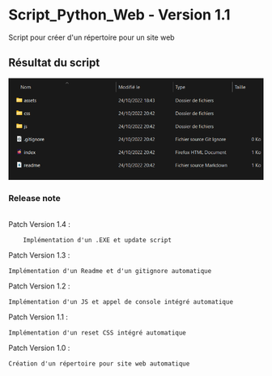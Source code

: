 # Script_Python_Web - Version 1.1

Script pour créer d'un répertoire pour un site web

## Résultat du script 
![Resultat](rendu.png)


### Release note 
<br>
Patch Version 1.4 :

        Implémentation d'un .EXE et update script

Patch Version 1.3 : 

    Implémentation d'un Readme et d'un gitignore automatique

Patch Version 1.2 : 

    Implémentation d'un JS et appel de console intégré automatique
Patch Version 1.1 : 

    Implémentation d'un reset CSS intégré automatique

Patch Version 1.0 : 
    
    Création d'un répertoire pour site web automatique




